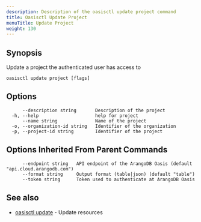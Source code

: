```yaml
---
description: Description of the oasisctl update project command
title: Oasisctl Update Project
menuTitle: Update Project
weight: 130
---
```

## Synopsis
Update a project the authenticated user has access to

```
oasisctl update project [flags]
```

## Options
```
      --description string       Description of the project
  -h, --help                     help for project
      --name string              Name of the project
  -o, --organization-id string   Identifier of the organization
  -p, --project-id string        Identifier of the project
```

## Options Inherited From Parent Commands
```
      --endpoint string   API endpoint of the ArangoDB Oasis (default "api.cloud.arangodb.com")
      --format string     Output format (table|json) (default "table")
      --token string      Token used to authenticate at ArangoDB Oasis
```

## See also
* [oasisctl update](_index.md)	 - Update resources

